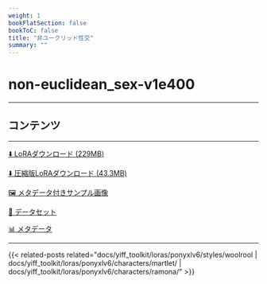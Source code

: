 ```yaml
---
weight: 1
bookFlatSection: false
bookToC: false
title: "非ユークリッド性交"
summary: ""
---
```


<!--markdownlint-disable MD025 MD033 -->

# non-euclidean_sex-v1e400

---

## コンテンツ

---

[⬇️ LoRAダウンロード (229MB)](https://huggingface.co/rakki194/yt/resolve/main/ponyxl_loras/non-euclidean_sex-v1e400.safetensors?download=true)

[⬇️ 圧縮版LoRAダウンロード (43.3MB)](https://huggingface.co/rakki194/yt/resolve/main/ponyxl_loras_shrunk_2/non-euclidean_sex-v1e400_frockpt1_th-3.55.safetensors?download=true)

[🖼️ メタデータ付きサンプル画像](https://huggingface.co/k4d3/yiff_toolkit/tree/main/static/{})

[📐 データセット](https://huggingface.co/datasets/k4d3/furry/tree/main/non-euclidean_sex)

[📊 メタデータ](https://huggingface.co/k4d3/yiff_toolkit/raw/main/ponyxl_loras/non-euclidean_sex-v1e400.json)

---

<!--
HUGO_SEARCH_EXCLUDE_START
-->
{{< related-posts related="docs/yiff_toolkit/loras/ponyxlv6/styles/woolrool | docs/yiff_toolkit/loras/ponyxlv6/characters/martlet/ | docs/yiff_toolkit/loras/ponyxlv6/characters/ramona/" >}}
<!--
HUGO_SEARCH_EXCLUDE_END
-->

